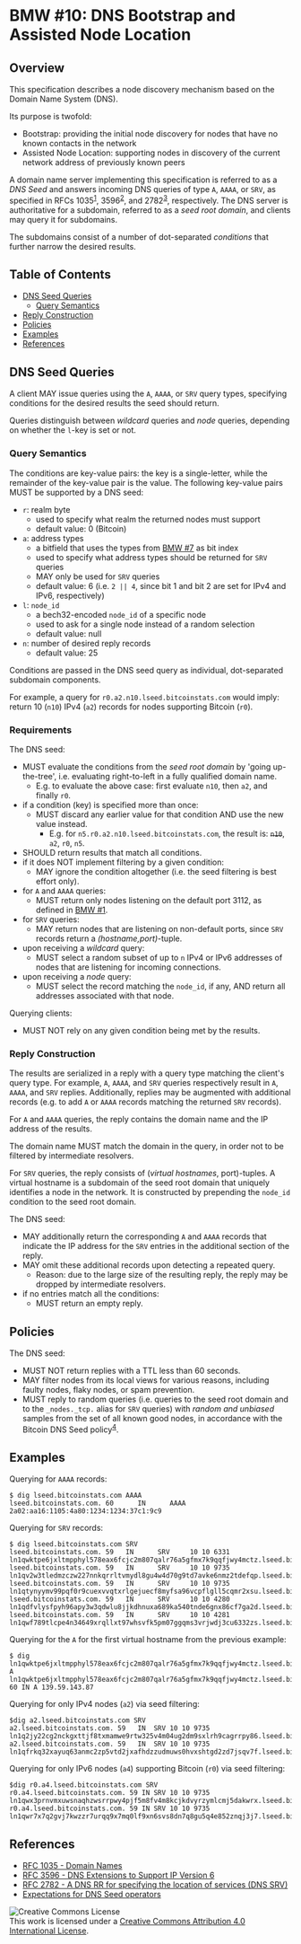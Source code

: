# BMW #10: DNS Bootstrap and Assisted Node Location

## Overview

This specification describes a node discovery mechanism based on the Domain
Name System (DNS).

Its purpose is twofold:

 - Bootstrap: providing the initial node discovery for nodes that have no known contacts in the network
 - Assisted Node Location: supporting nodes in discovery of the current network address of previously known peers

A domain name server implementing this specification is referred to as a
_DNS Seed_ and answers incoming DNS queries of type `A`, `AAAA`, or `SRV`, as
specified in RFCs 1035<sup>[1](#ref-1)</sup>, 3596<sup>[2](#ref-2)</sup>, and
2782<sup>[3](#ref-3)</sup>, respectively.
The DNS server is authoritative for a subdomain, referred to as a
_seed root domain_, and clients may query it for subdomains.

The subdomains consist of a number of dot-separated _conditions_ that further narrow the desired results.

## Table of Contents

  * [DNS Seed Queries](#dns-seed-queries)
    * [Query Semantics](#query-semantics)
  * [Reply Construction](#reply-construction)
  * [Policies](#policies)
  * [Examples](#examples)
  * [References](#references)

## DNS Seed Queries

A client MAY issue queries using the `A`, `AAAA`, or `SRV` query types,
specifying conditions for the desired results the seed should return.

Queries distinguish between _wildcard_ queries and _node_ queries, depending on
whether the `l`-key is set or not.

### Query Semantics

The conditions are key-value pairs: the key is a single-letter, while the
remainder of the key-value pair is the value.
The following key-value pairs MUST be supported by a DNS seed:

 - `r`: realm byte
   - used to specify what realm the returned nodes must support
   - default value: 0 (Bitcoin)
 - `a`: address types
   - a bitfield that uses the types from [BMW #7](07-routing-gossip.md) as bit
   index
   - used to specify what address types should be returned for `SRV` queries
   - MAY only be used for `SRV` queries
   - default value: 6 (i.e. `2 || 4`, since bit 1 and bit 2 are set for IPv4 and
     IPv6, respectively)
 - `l`: `node_id`
   - a bech32-encoded `node_id` of a specific node
   - used to ask for a single node instead of a random selection
   - default value: null
 - `n`: number of desired reply records
   - default value: 25

Conditions are passed in the DNS seed query as individual, dot-separated subdomain components.

For example, a query for `r0.a2.n10.lseed.bitcoinstats.com` would imply: return
10 (`n10`) IPv4 (`a2`) records for nodes supporting Bitcoin (`r0`).

### Requirements

The DNS seed:
  - MUST evaluate the conditions from the _seed root domain_ by
  'going up-the-tree', i.e. evaluating right-to-left in a fully qualified domain
name.
    - E.g. to evaluate the above case: first evaluate `n10`, then `a2`, and finally `r0`.
  - if a condition (key) is specified more than once:
    - MUST discard any earlier value for that condition AND use the new value
    instead.
      - E.g. for `n5.r0.a2.n10.lseed.bitcoinstats.com`, the result is:
      ~~`n10`~~, `a2`, `r0`, `n5`.
  - SHOULD return results that match all conditions.
  - if it does NOT implement filtering by a given condition:
    - MAY ignore the condition altogether (i.e. the seed filtering is best effort only).
  - for `A` and `AAAA` queries:
    - MUST return only nodes listening on the default port 3112, as defined in
    [BMW #1](01-messaging.md).
  - for `SRV` queries:
    - MAY return nodes that are listening on non-default ports, since `SRV`
    records return a _(hostname,port)_-tuple.
  - upon receiving a _wildcard_ query:
    - MUST select a random subset of up to `n` IPv4 or IPv6 addresses of nodes
    that are listening for incoming connections.
  - upon receiving a _node_ query:
    - MUST select the record matching the `node_id`, if any, AND return all
    addresses associated with that node.

Querying clients:
  - MUST NOT rely on any given condition being met by the results.

### Reply Construction

The results are serialized in a reply with a query type matching the client's
query type. For example, `A`, `AAAA`, and `SRV` queries respectively result in
`A`, `AAAA`, and `SRV` replies. Additionally, replies may be augmented with
additional records (e.g. to add `A` or `AAAA` records matching the returned
`SRV` records).

For `A` and `AAAA` queries, the reply contains the domain name and the IP
address of the results.

The domain name MUST match the domain in the query, in order not to be filtered
by intermediate resolvers.

For `SRV` queries, the reply consists of (_virtual hostnames_, port)-tuples.
A virtual hostname is a subdomain of the seed root domain that uniquely
identifies a node in the network.
It is constructed by prepending the `node_id` condition to the seed root domain.

The DNS seed:
  - MAY additionally return the corresponding `A` and `AAAA` records that
  indicate the IP address for the `SRV` entries in the additional section of the
  reply.
- MAY omit these additional records upon detecting a repeated query.
  - Reason: due to the large size of the resulting reply, the reply may be
  dropped by intermediate resolvers.
- if no entries match all the conditions:
  - MUST return an empty reply.

## Policies

The DNS seed:
  - MUST NOT return replies with a TTL less than 60 seconds.
  - MAY filter nodes from its local views for various reasons, including faulty
  nodes, flaky nodes, or spam prevention.
  - MUST reply to random queries (i.e. queries to the seed root domain and to
    the `_nodes._tcp.` alias for `SRV` queries) with _random and unbiased_
    samples from the set of all known good nodes, in accordance with the Bitcoin DNS Seed policy<sup>[4](#ref-4)</sup>.

## Examples

Querying for `AAAA` records:

	$ dig lseed.bitcoinstats.com AAAA
	lseed.bitcoinstats.com. 60      IN      AAAA    2a02:aa16:1105:4a80:1234:1234:37c1:9c9

Querying for `SRV` records:

	$ dig lseed.bitcoinstats.com SRV
	lseed.bitcoinstats.com. 59   IN      SRV     10 10 6331 ln1qwktpe6jxltmpphyl578eax6fcjc2m807qalr76a5gfmx7k9qqfjwy4mctz.lseed.bitcoinstats.com.
	lseed.bitcoinstats.com. 59   IN      SRV     10 10 9735 ln1qv2w3tledmzczw227nnkqrrltvmydl8gu4w4d70g9td7avke6nmz2tdefqp.lseed.bitcoinstats.com.
	lseed.bitcoinstats.com. 59   IN      SRV     10 10 9735 ln1qtynyymv99pqf0r9cuexvvqtxrlgejuecf8myfsa96vcpflgll5cqmr2xsu.lseed.bitcoinstats.com.
	lseed.bitcoinstats.com. 59   IN      SRV     10 10 4280 ln1qdfvlysfpyh96apy3w3qdwlu8jjkdhnuxa689ka540tnde6gnx86cf7ga2d.lseed.bitcoinstats.com.
	lseed.bitcoinstats.com. 59   IN      SRV     10 10 4281 ln1qwf789tlcpe4n34649xrqllxt97whsvfk5pm07ggqms3vrjwdj3cu6332zs.lseed.bitcoinstats.com.

Querying for the `A` for the first virtual hostname from the previous example:

	$ dig ln1qwktpe6jxltmpphyl578eax6fcjc2m807qalr76a5gfmx7k9qqfjwy4mctz.lseed.bitcoinstats.com A
	ln1qwktpe6jxltmpphyl578eax6fcjc2m807qalr76a5gfmx7k9qqfjwy4mctz.lseed.bitcoinstats.com. 60 IN A 139.59.143.87

Querying for only IPv4 nodes (`a2`) via seed filtering:

	$dig a2.lseed.bitcoinstats.com SRV
	a2.lseed.bitcoinstats.com. 59	IN	SRV	10 10 9735 ln1q2jy22cg2nckgxttjf8txmamwe9rtw325v4m04ug2dm9sxlrh9cagrrpy86.lseed.bitcoinstats.com.
	a2.lseed.bitcoinstats.com. 59	IN	SRV	10 10 9735 ln1qfrkq32xayuq63anmc2zp5vtd2jxafhdzzudmuws0hvxshtgd2zd7jsqv7f.lseed.bitcoinstats.com.

Querying for only IPv6 nodes (`a4`) supporting Bitcoin (`r0`) via seed filtering:

	$dig r0.a4.lseed.bitcoinstats.com SRV
	r0.a4.lseed.bitcoinstats.com. 59 IN	SRV	10 10 9735 ln1qwx3prnvmxuwsnaqhzwsrrpwy4pjf5m8fv4m8kcjkdvyrzymlcmj5dakwrx.lseed.bitcoinstats.com.
	r0.a4.lseed.bitcoinstats.com. 59 IN	SRV	10 10 9735 ln1qwr7x7q2gvj7kwzzr7urqq9x7mq0lf9xn6svs8dn7q8gu5q4e852znqj3j7.lseed.bitcoinstats.com.

## References
- <a id="ref-1">[RFC 1035 - Domain Names](https://www.ietf.org/rfc/rfc1035.txt)</a>
- <a id="ref-2">[RFC 3596 - DNS Extensions to Support IP Version 6](https://tools.ietf.org/html/rfc3596)</a>
- <a id="ref-3">[RFC 2782 - A DNS RR for specifying the location of services (DNS SRV)](https://www.ietf.org/rfc/rfc2782.txt)</a>
- <a id="ref-4">[Expectations for DNS Seed operators](https://github.com/bitcoin/bitcoin/blob/master/doc/dnsseed-policy.md)</a>

![Creative Commons License](https://i.creativecommons.org/l/by/4.0/88x31.png "License CC-BY")
<br>
This work is licensed under a [Creative Commons Attribution 4.0 International License](http://creativecommons.org/licenses/by/4.0/).
